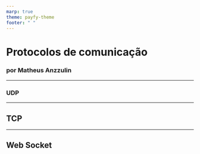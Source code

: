 ```yaml
---
marp: true
theme: payfy-theme
footer: " "
---
```

<!-- _class: first-page -->
# Protocolos de comunicação
### por Matheus Anzzulin
---
### UDP

---
## TCP

---
## Web Socket
